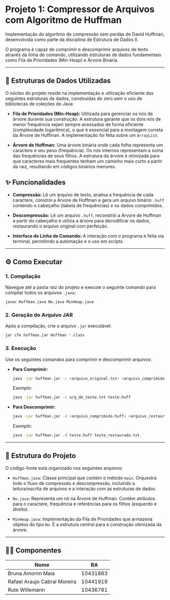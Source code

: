 # Projeto 1: Compressor de Arquivos com Algoritmo de Huffman

Implementação do algoritmo de compressão sem perdas de David Huffman, desenvolvida como parte da disciplina de Estrutura de Dados II. 

O programa é capaz de comprimir e descomprimir arquivos de texto através da linha de comando, utilizando estruturas de dados fundamentais como Fila de Prioridades (Min-Heap) e Árvore Binária.

---

## 🚀 Estruturas de Dados Utilizadas

O núcleo do projeto reside na implementação e utilização eficiente das seguintes estruturas de dados, construídas do zero sem o uso de bibliotecas de coleções do Java:

* **Fila de Prioridades (Min-Heap):** Utilizada para gerenciar os nós da árvore durante sua construção. A estrutura garante que os dois nós de menor frequência sejam sempre acessados de forma eficiente (complexidade logarítmica), o que é essencial para a montagem correta da Árvore de Huffman. A implementação foi feita sobre um `ArrayList`.

* **Árvore de Huffman:** Uma árvore binária onde cada folha representa um caractere e seu peso (frequência). Os nós internos representam a soma das frequências de seus filhos. A estrutura da árvore é otimizada para que caracteres mais frequentes tenham um caminho mais curto a partir da raiz, resultando em códigos binários menores.

## ✨ Funcionalidades

* **Compressão:** Lê um arquivo de texto, analisa a frequência de cada caractere, constrói a Árvore de Huffman e gera um arquivo binário `.huff` contendo o cabeçalho (tabela de frequências) e os dados comprimidos.
  
* **Descompressão:** Lê um arquivo `.huff`, reconstrói a Árvore de Huffman a partir do cabeçalho e utiliza a árvore para decodificar os dados, restaurando o arquivo original com perfeição.
  
* **Interface de Linha de Comando:** A interação com o programa é feita via terminal, permitindo a automação e o uso em scripts.

---

## ⚙️ Como Executar

### 1. Compilação

Navegue até a pasta raiz do projeto e execute o seguinte comando para compilar todos os arquivos `.java`:

```bash
javac Huffman.java No.java MinHeap.java
````

### 2. Geração do Arquivo JAR

Após a compilação, crie o arquivo `.jar` executável:

```bash
jar cfe huffman.jar Huffman *.class
```

### 3. Execução

Use os seguintes comandos para comprimir e descomprimir arquivos:

  * **Para Comprimir:**

    ```bash
    java -jar huffman.jar -c <arquivo_original.txt> <arquivo_comprimido.huff>
    ```

    *Exemplo:*

    ```bash
    java -jar huffman.jar -c arq_de_teste.txt teste.huff
    ```

  * **Para Descomprimir:**

    ```bash
    java -jar huffman.jar -d <arquivo_comprimido.huff> <arquivo_restaurado.txt>
    ```

    *Exemplo:*

    ```bash
    java -jar huffman.jar -d teste.huff teste_restaurado.txt
    ```

-----

## 📂 Estrutura do Projeto

O código-fonte está organizado nos seguintes arquivos:

  * `Huffman.java`: Classe principal que contém o método `main`. Orquestra todo o fluxo de compressão e descompressão, incluindo a leitura/escrita de arquivos e a interação com as estruturas de dados.
    
  * `No.java`: Representa um nó na Árvore de Huffman. Contém atributos para o caractere, frequência e referências para os filhos (esquerdo e direito).
    
  * `MinHeap.java`: Implementação da Fila de Prioridades que armazena objetos do tipo `No`. É a estrutura central para a construção otimizada da árvore.

-----

## 👨‍💻 Componentes

| Nome                           | RA         |
| ------------------------------ | ---------- |
| Bruna Amorim Maia              | 10431883   |
| Rafael Araujo Cabral Moreira   | 10441919   |
| Rute Willemann                 | 10436781   |
